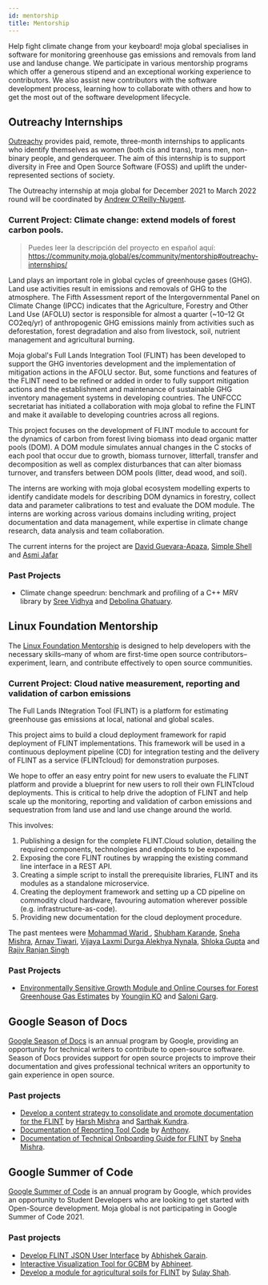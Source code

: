 ```yaml
---
id: mentorship
title: Mentorship
---
```


Help fight climate change from your keyboard! moja global specialises in software for monitoring greenhouse gas emissions and removals from land use and landuse change. We participate in various mentorship programs which offer a generous stipend and an exceptional working experience to contributors. We also assist new contributors with the software development process, learning how to collaborate with others and how to get the most out of the software development lifecycle.

## Outreachy Internships

[Outreachy](https://www.outreachy.org/) provides paid, remote, three-month internships to applicants who identify themselves as women (both cis and trans), trans men, non-binary people, and genderqueer. The aim of this internship is to support diversity in Free and Open Source Software (FOSS) and uplift the under-represented sections of society.

The Outreachy internship at moja global for December 2021 to March 2022 round will be coordinated by [Andrew O'Reilly-Nugent](https://github.com/aornugent).

### Current Project: **Climate change: extend models of forest carbon pools**.

> Puedes leer la descripción del proyecto en español aquí: https://community.moja.global/es/community/mentorship#outreachy-internships/

Land plays an important role in global cycles of greenhouse gases (GHG). Land use activities result in emissions and removals of GHG to the atmosphere. The Fifth Assessment report of the Intergovernmental Panel on Climate Change (IPCC) indicates that the Agriculture, Forestry and Other Land Use (AFOLU) sector is responsible for almost a quarter (~10–12 Gt CO2eq/yr) of anthropogenic GHG emissions mainly from activities such as deforestation, forest degradation and also from livestock, soil, nutrient management and agricultural burning.

Moja global's Full Lands Integration Tool (FLINT) has been developed to support the GHG inventories development and the implementation of mitigation actions in the AFOLU sector. But, some functions and features of the FLINT need to be refined or added in order to fully support mitigation actions and the establishment and maintenance of sustainable GHG inventory management systems in developing countries. The UNFCCC secretariat has initiated a collaboration with moja global to refine the FLINT and make it available to developing countries across all regions.

This project focuses on the development of FLINT module to account for the dynamics of carbon from forest living biomass into dead organic matter pools (DOM). A DOM module simulates annual changes in the C stocks of each pool that occur due to growth, biomass turnover, litterfall, transfer and decomposition as well as complex disturbances that can alter biomass turnover, and transfers between DOM pools (litter, dead wood, and soil).

The interns are working with moja global ecosystem modelling experts to identify candidate models for describing DOM dynamics in forestry, collect data and parameter calibrations to test and evaluate the DOM module. The interns are working across various domains including writing, project documentation and data management, while expertise in climate change research, data analysis and team collaboration.

The current interns for the project are [David Guevara-Apaza](https://github.com/yodavo), [Simple Shell](https://github.com/Simpleshell3) and [Asmi Jafar](https://github.com/asmijafar20)

### Past Projects

- Climate change speedrun: benchmark and profiling of a C++ MRV library by [Sree Vidhya](https://github.com/vidhya001) and [Debolina Ghatuary](https://github.com/SlipperyGnome).

## Linux Foundation Mentorship

The [Linux Foundation Mentorship](https://lfx.linuxfoundation.org/tools/mentorship/) is designed to help developers with the necessary skills–many of whom are first-time open source contributors–experiment, learn, and contribute effectively to open source communities.

### Current Project: **Cloud native measurement, reporting and validation of carbon emissions**

The Full Lands INtegration Tool (FLINT) is a platform for estimating greenhouse gas emissions at local, national and global scales.

This project aims to build a cloud deployment framework for rapid deployment of FLINT implementations. This framework will be used in a continuous deployment pipeline (CD) for integration testing and the delivery of FLINT as a service (FLINTcloud) for demonstration purposes.

We hope to offer an easy entry point for new users to evaluate the FLINT platform and provide a blueprint for new users to roll their own FLINTcloud deployments. This is critical to help drive the adoption of FLINT and help scale up the monitoring, reporting and validation of carbon emissions and sequestration from land use and land use change around the world.

This involves:

1. Publishing a design for the complete FLINT.Cloud solution, detailing the required components, technologies and endpoints to be exposed.
2. Exposing the core FLINT routines by wrapping the existing command line interface in a REST API.
3. Creating a simple script to install the prerequisite libraries, FLINT and its modules as a standalone microservice.
4. Creating the deployment framework and setting up a CD pipeline on commodity cloud hardware, favouring automation wherever possible (e.g. infrastructure-as-code).
5. Providing new documentation for the cloud deployment procedure.

The past mentees were [Mohammad Warid ](https://mentorship.lfx.linuxfoundation.org/mentee/b5ef75ed-5645-433d-a660-99b23346ea35), [Shubham Karande](https://mentorship.lfx.linuxfoundation.org/mentee/3249e1c5-4140-41c4-97f4-15eda5ed604d), [Sneha Mishra](https://mentorship.lfx.linuxfoundation.org/mentee/d20558aa-af22-4a33-9bc4-1941b5a8f329), [Arnav Tiwari](https://mentorship.lfx.linuxfoundation.org/mentee/0ce8259f-3cd5-4062-a1f8-8f155e9bb143), [Vijaya Laxmi Durga Alekhya Nynala](https://mentorship.lfx.linuxfoundation.org/mentee/9d6563b6-f8c4-4e20-9a81-0fdd93a1c0ca), [Shloka Gupta](https://mentorship.lfx.linuxfoundation.org/mentee/bb85aa86-de96-48cf-b5dd-fba4b75c5bce) and [Rajiv Ranjan Singh](https://mentorship.lfx.linuxfoundation.org/mentee/817f5835-af24-4508-93e9-dac5fdf44ff8)

### Past Projects

- [Environmentally Sensitive Growth Module and Online Courses for Forest Greenhouse Gas Estimates](https://mentorship.lfx.linuxfoundation.org/project/b96ed4f4-a4e4-477a-abbf-156f417f933e) by [Youngjin KO](https://mentorship.lfx.linuxfoundation.org/mentee/b980de92-89b4-4d9b-8383-b8b48842a251) and [Saloni Garg](https://mentorship.lfx.linuxfoundation.org/mentee/4617c2f6-666f-431c-95c9-4b93320106bf).

## Google Season of Docs

[Google Season of Docs](https://developers.google.com/season-of-docs) is an annual program by Google, providing an opportunity for technical writers to contribute to open-source software. Season of Docs provides support for open source projects to improve their documentation and gives professional technical writers an opportunity to gain experience in open source.

### Past projects

- [Develop a content strategy to consolidate and promote documentation for the FLINT](https://github.com/moja-global/mentorship/blob/main/google-season-of-docs/GSOD-2021-Report.md) by [Harsh Mishra](https://github.com/harshcasper) and [Sarthak Kundra](https://github.com/sarthakkundra).
- [Documentation of Reporting Tool Code](https://docs.google.com/document/d/1ulyu_Wd5hH1Pu1E3tuoK0Zm4Y6u6l8R6VxxlGXh5IqY/edit) by [Anthony](https://github.com/Tonnix).
- [Documentation of Technical Onboarding Guide for FLINT](https://docs.google.com/document/d/e/2PACX-1vQFSy1F4_hJI4_-c-dkEGjgnriZzTvYGqbIQ2BLw6y2_cxFVAmbW25gkwMF4PY_jMEMo8paeiN1ge9R/pub) by [Sneha Mishra](https://github.com/tlazypanda).

## Google Summer of Code

[Google Summer of Code](https://summerofcode.withgoogle.com/) is an annual program by Google, which provides an opportunity to Student Developers who are looking to get started with Open-Source development. Moja global is not participating in Google Summer of Code 2021.

### Past projects

- [Develop FLINT JSON User Interface](https://summerofcode.withgoogle.com/archive/2020/projects/5864431432499200/) by [Abhishek Garain](https://github.com/abhi211199).
- [Interactive Visualization Tool for GCBM](https://summerofcode.withgoogle.com/archive/2020/projects/5487467823628288/) by [Abhineet](https://github.com/abhineet97).
- [Develop a module for agricultural soils for FLINT](https://summerofcode.withgoogle.com/archive/2020/projects/5367749938774016/) by [Sulay Shah](https://github.com/sulays).
